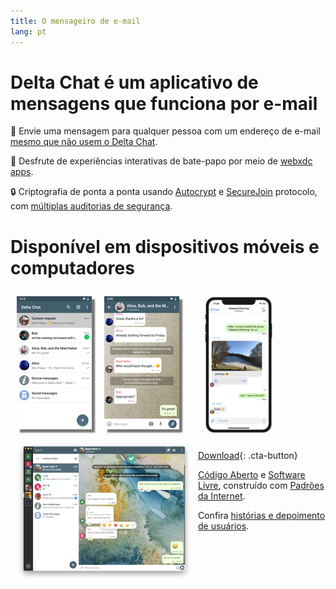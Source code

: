```yaml
---
title: O mensageiro de e-mail
lang: pt
---
```


# Delta Chat é um aplicativo de mensagens que funciona por e-mail

💬 Envie uma mensagem para qualquer pessoa com um endereço de e-mail [mesmo que não usem o Delta Chat](https://www.youtube-nocookie.com/embed/8LbrGXKZN70).

🥳 Desfrute de experiências interativas de bate-papo por meio de [webxdc apps](https://webxdc.org).

🔒 Criptografia de ponta a ponta usando [Autocrypt](https://autocrypt.org) e [SecureJoin](https://securejoin.delta.chat/en/latest/new.html) protocolo, com [múltiplas auditorias de segurança](https://delta.chat/en/2023-03-27-third-independent-security-audit). 

# Disponível em dispositivos móveis e computadores


<div>
<a href="../assets/blog/screenshots/2019-12-17-delta-chat-google-play-release-chat-list-light.png">
<picture>
<source srcset="../assets/blog/screenshots/2019-12-17-delta-chat-google-play-release-chat-list-light-thumbnail.webp" type="image/webp" />
<source srcset="../assets/blog/screenshots/2019-12-17-delta-chat-google-play-release-chat-list-light-thumbnail.png" type="image/png" />
<img src="../assets/blog/screenshots/2019-12-17-delta-chat-google-play-release-chat-list-light-thumbnail.png" width="120" height="213" style="float: left; margin: 10px;display: block;box-shadow: 5px 5px 2px #777;" alt="A screenshot of Delta Chat on Android showing chat list" />
</picture>
</a>
</div>

<div>
<a href="../assets/blog/screenshots/2019-12-17-delta-chat-google-play-release-group-light.png">
<picture>
<source srcset="../assets/blog/screenshots/2019-12-17-delta-chat-google-play-release-group-light-thumbnail.webp" type="image/webp" />
<source srcset="../assets/blog/screenshots/2019-12-17-delta-chat-google-play-release-group-light-thumbnail.png" type="image/png" />
<img src="../assets/blog/screenshots/2019-12-17-delta-chat-google-play-release-group-light-thumbnail.png" width="120" height="213" style="float: left; margin: 10px;display: block;box-shadow: 5px 5px 2px #777;" alt="A screenshot of Delta Chat on Android showing a chat" />
</picture>
</a>
</div>

<div>
<a href="../assets/home/screenshots/desktop.png">
<picture>
<source srcset="../assets/home/screenshots/desktop-thumbnail.webp" type="image/webp" />
<source srcset="../assets/home/screenshots/desktop-thumbnail.png" type="image/png" />
<img src="../assets/home/screenshots/desktop-thumbnail.png" width="280" height="222" style="float:left; margin: 10px" alt="A screenshot of Delta Chat on desktop" />
</picture>
</a>
</div>

<div>
<a href="../assets/blog/screenshots/2020-01-09-delta-chat-iOS-weekend-group-chat.png">
<picture>
<source srcset="../assets/blog/screenshots/2020-01-09-delta-chat-iOS-weekend-group-chat-thumbnail.webp" type="image/webp" />
<source srcset="../assets/blog/screenshots/2020-01-09-delta-chat-iOS-weekend-group-chat-thumbnail.png" type="image/png" />
<img src="../assets/blog/screenshots/2020-01-09-delta-chat-iOS-weekend-group-chat-thumbnail.png" width="110" height="219" style="margin: 10px" alt="A screenshot of Delta Chat on iOS" />
</picture>
</a>
</div>

[Download](https://get.delta.chat){: .cta-button}

[Código Aberto](https://en.wikipedia.org/wiki/Open-source_software)
e [Software Livre](https://en.wikipedia.org/wiki/Free_software), construído com [Padrões da Internet](https://github.com/deltachat/deltachat-core-rust/blob/master/standards.md). 

Confira [histórias e depoimento de usuários](user-voices).

